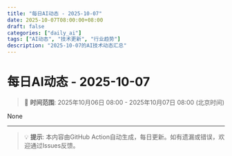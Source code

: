 ```yaml
---
title: "每日AI动态 - 2025-10-07"
date: 2025-10-07T08:00:00+08:00
draft: false
categories: ["daily_ai"]
tags: ["AI动态", "技术更新", "行业趋势"]
description: "2025-10-07的AI技术动态汇总"
---
```


# 每日AI动态 - 2025-10-07

> 📅 **时间范围**: 2025年10月06日 08:00 - 2025年10月07日 08:00 (北京时间)

None

---

> 💡 **提示**: 本内容由GitHub Action自动生成，每日更新。如有遗漏或错误，欢迎通过Issues反馈。
